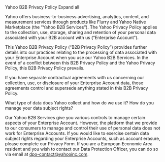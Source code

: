 Yahoo B2B Privacy Policy
Expand all

Yahoo offers business-to-business advertising, analytics, content, and measurement services through products like Flurry and Yahoo Native Marketplace (the “Yahoo B2B Services”). The Yahoo Privacy Policy applies to the collection, use, storage, sharing and retention of your personal data associated with your B2B account with us (“Enterprise Account”).

This Yahoo B2B Privacy Policy (“B2B Privacy Policy”) provides further details into our practices relating to the processing of data associated with your Enterprise Account when you use our Yahoo B2B Services. In the event of a conflict between this B2B Privacy Policy and the Yahoo Privacy Policy, this B2B Privacy Policy prevails.

If you have separate contractual agreements with us concerning our collection, use, or disclosure of your Enterprise Account data, those agreements control and supersede anything stated in this B2B Privacy Policy.

What type of data does Yahoo collect and how do we use it?
How do you manage your data subject rights?

Our Yahoo B2B Services give you various controls to manage certain aspects of your Enterprise Account. However, the platform that we provide to our consumers to manage and control their use of personal data does not work for Enterprise Accounts. If you would like to exercise certain data subject rights regarding your Enterprise Accounts, such as account erasure, please complete our Privacy Form. If you are a European Economic Area resident and you wish to contact our Data Protection Officer, you can do so via email at dpo-contact@yahooinc.com.